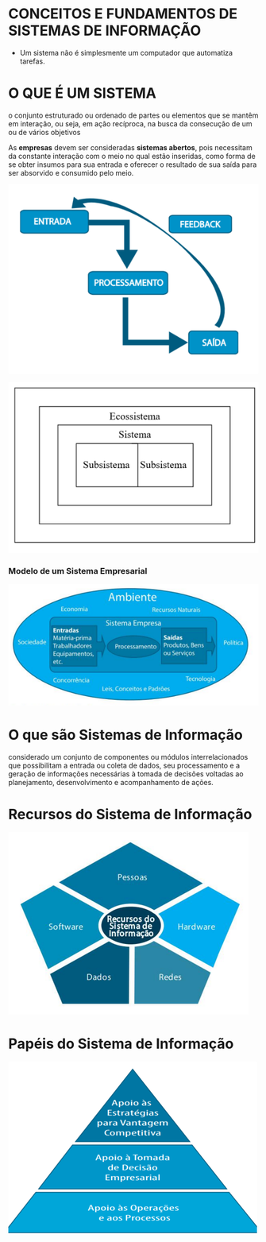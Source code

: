 # CONCEITOS E FUNDAMENTOS DE SISTEMAS DE INFORMAÇÃO

- Um sistema não é
simplesmente
um computador que
automatiza tarefas. 

# O QUE É UM SISTEMA

o conjunto estruturado ou
ordenado de partes ou
elementos que se mantêm
em interação, ou
seja, em ação recíproca, na
busca da consecução de
um ou de vários objetivos

As **empresas** devem ser
consideradas **sistemas abertos**, pois necessitam da
constante interação com o
meio no qual estão inseridas,
como forma de se obter
insumos para sua entrada e
oferecer o resultado de sua
saída para ser absorvido e
consumido pelo meio. 

![SistemaDeInformacao](img/SistemaDeInformacao.PNG)

![Sistema](img/Sistema.PNG)

### Modelo de um Sistema Empresarial

![Sistema](img/SistemaEmpresarial.png)


# O que são Sistemas de Informação

considerado um conjunto
de componentes ou
módulos interrelacionados que
possibilitam a entrada ou
coleta de dados, seu
processamento e a
geração de informações
necessárias à tomada de
decisões voltadas ao
planejamento,
desenvolvimento e
acompanhamento de
ações.

# Recursos do Sistema de Informação

![SistemaDeInformacao2](img/SistemaDeInformacao2.PNG)

# Papéis do Sistema de Informação

![SistemaDeInformacao](img/PapeisSistemaDeInformacao.PNG)

